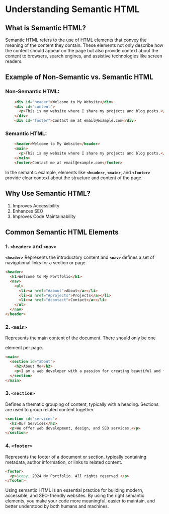 # Understanding Semantic HTML

## What is Semantic HTML?

Semantic HTML refers to the use of HTML elements that convey the meaning of the content they contain. These elements not
only describe how the content should appear on the page but also provide context about the content to browsers, search
engines, and assistive technologies like screen readers.

## Example of Non-Semantic vs. Semantic HTML

### Non-Semantic HTML:

```html
    <div id="header">Welcome to My Website</div>
    <div id="content">
      <p>This is my website where I share my projects and blog posts.</p>
    </div>
    <div id="footer">Contact me at email@example.com</div>
```

### Semantic HTML:

```html
    <header>Welcome to My Website</header>
    <main>
      <p>This is my website where I share my projects and blog posts.</p>
    </main>
    <footer>Contact me at email@example.com</footer>
```

In the semantic example, elements like **`<header>`**, **`<main>`**, and **`<footer>`** provide clear context about the
structure and content of the page.

## Why Use Semantic HTML?

1. Improves Accessibility
2. Enhances SEO
3. Improves Code Maintainability

## Common Semantic HTML Elements

### **1. `<header>` and `<nav>`**

**`<header>`** Represents the introductory content and **`<nav>`** defines a set of navigational links for a section or
page.

```html
<header>
  <h1>Welcome to My Portfolio</h1>
  <nav>
    <ul>
      <li><a href="#about">About</a></li>
      <li><a href="#projects">Projects</a></li>
      <li><a href="#contact">Contact</a></li>
    </ul>
  </nav>
</header>
```

### **2. `<main>`**

Represents the main content of the document. There should only be one <main> element per page.

```html
<main>
  <section id="about">
    <h2>About Me</h2>
    <p>I am a web developer with a passion for creating beautiful and functional websites.</p>
  </section>
</main>
```

### **3. `<section>`**

Defines a thematic grouping of content, typically with a heading. Sections are used to group related content together.
```html
<section id="services">
  <h2>Our Services</h2>
  <p>We offer web development, design, and SEO services.</p>
</section>
```

### **4. `<footer>`**

Represents the footer of a document or section, typically containing metadata, author information, or links to related content.

```html
<footer>
  <p>&copy; 2024 My Portfolio. All rights reserved.</p>
</footer>
```


Using semantic HTML is an essential practice for building modern, accessible, and SEO-friendly websites. By using the right semantic elements, you make your code more meaningful, easier to maintain, and better understood by both humans and machines.